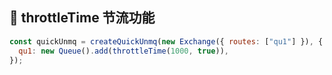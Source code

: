 <h2 id="throttleTime">🎾 throttleTime 节流功能 </h2>

```javascript
const quickUnmq = createQuickUnmq(new Exchange({ routes: ["qu1"] }), {
  qu1: new Queue().add(throttleTime(1000, true)),
});
```
